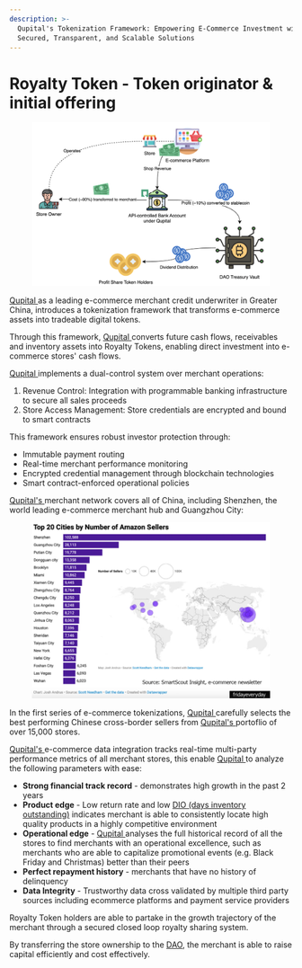```yaml
---
description: >-
  Qupital's Tokenization Framework: Empowering E-Commerce Investment with
  Secured, Transparent, and Scalable Solutions
---
```


# Royalty Token - Token originator & initial offering

<figure><img src=".gitbook/assets/image (21).png" alt="" width="563"><figcaption></figcaption></figure>

[Qupital ](<README (2).md#qupital>)as a leading e-commerce merchant credit underwriter in Greater China, introduces a tokenization framework that transforms e-commerce assets into tradeable digital tokens.&#x20;

Through this framework, [Qupital ](<README (2).md#qupital>)converts future cash flows, receivables and inventory assets into Royalty Tokens, enabling direct investment into e-commerce stores' cash flows.

[Qupital ](<README (2).md#qupital>)implements a dual-control system over merchant operations:

1. Revenue Control: Integration with programmable banking infrastructure to secure all sales proceeds
2. Store Access Management: Store credentials are encrypted and bound to smart contracts

This framework ensures robust investor protection through:

* Immutable payment routing
* Real-time merchant performance monitoring
* Encrypted credential management through blockchain technologies
* Smart contract-enforced operational policies

[Qupital's ](<README (2).md#qupital>)merchant network covers all of China, including Shenzhen, the world leading e-commerce merchant hub and Guangzhou City:

<figure><img src=".gitbook/assets/image (1) (1).png" alt="" width="563"><figcaption></figcaption></figure>

In the first series of e-commerce tokenizations, [Qupital ](<README (2).md#qupital>)carefully selects the best performing Chinese cross-border sellers from [Qupital's ](<README (2).md#qupital>)portoflio of over 15,000 stores.

[Qupital's ](<README (2).md#qupital>)e-commerce data integration tracks real-time multi-party performance metrics of all merchant stores, this enable [Qupital ](<README (2).md#qupital>)to analyze the following parameters with ease:

* **Strong financial track record** - demonstrates high growth in the past 2 years
* **Product edge** - Low return rate and low [DIO (days inventory outstanding)](<README (2).md#days-inventory-outstanding-dio>) indicates merchant is able to consistently locate high quality products in a highly competitive environment
* **Operational edge** - [Qupital ](<README (2).md#qupital>)analyses the full historical record of all the stores to find merchants with an operational excellence, such as merchants who are able to capitalize promotional events (e.g. Black Friday and Christmas) better than their peers
* **Perfect repayment history** - merchants that have no history of delinquency
* **Data Integrity** - Trustworthy data cross validated by multiple third party sources including ecommerce platforms and payment service providers

Royalty Token holders are able to partake in the growth trajectory of the merchant through a secured closed loop royalty sharing system.

By transferring the store ownership to the [DAO](<README (2).md#dao-decentralized-autonomous-organization>), the merchant is able to raise capital efficiently and cost effectively.
